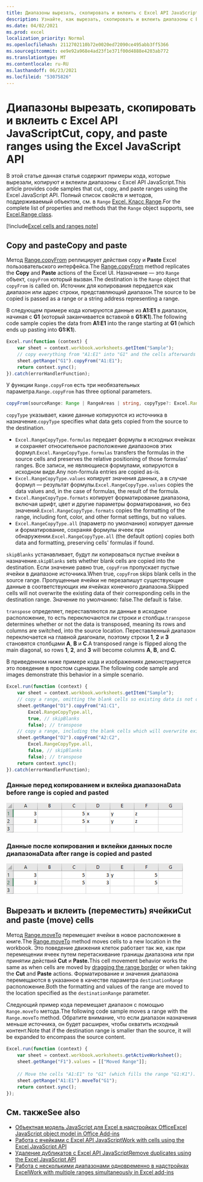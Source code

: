 ```yaml
---
title: Диапазоны вырезать, скопировать и вклеить с Excel API JavaScript
description: Узнайте, как вырезать, скопировать и вклеить диапазоны с Excel API JavaScript.
ms.date: 04/02/2021
ms.prod: excel
localization_priority: Normal
ms.openlocfilehash: 2112702110b72e0020ed72090ce495abb3ff5366
ms.sourcegitcommit: ee9e92a968e4ad23f1e371f00d4888e4203ab772
ms.translationtype: MT
ms.contentlocale: ru-RU
ms.lasthandoff: 06/23/2021
ms.locfileid: "53075826"
---
```

# <a name="cut-copy-and-paste-ranges-using-the-excel-javascript-api"></a><span data-ttu-id="c6d85-103">Диапазоны вырезать, скопировать и вклеить с Excel API JavaScript</span><span class="sxs-lookup"><span data-stu-id="c6d85-103">Cut, copy, and paste ranges using the Excel JavaScript API</span></span>

<span data-ttu-id="c6d85-104">В этой статье данная статья содержит примеры кода, которые вырезали, копируют и вклеили диапазоны с Excel API JavaScript.</span><span class="sxs-lookup"><span data-stu-id="c6d85-104">This article provides code samples that cut, copy, and paste ranges using the Excel JavaScript API.</span></span> <span data-ttu-id="c6d85-105">Полный список свойств и методов, поддерживаемый объектом, см. в `Range` [Excel. Класс Range](/javascript/api/excel/excel.range).</span><span class="sxs-lookup"><span data-stu-id="c6d85-105">For the complete list of properties and methods that the `Range` object supports, see [Excel.Range class](/javascript/api/excel/excel.range).</span></span>

[!include[Excel cells and ranges note](../includes/note-excel-cells-and-ranges.md)]

## <a name="copy-and-paste"></a><span data-ttu-id="c6d85-106">Copy and paste</span><span class="sxs-lookup"><span data-stu-id="c6d85-106">Copy and paste</span></span>

<span data-ttu-id="c6d85-107">Метод [Range.copyFrom](/javascript/api/excel/excel.range#copyfrom-sourcerange--copytype--skipblanks--transpose-) реплицирует  действия copy и **Paste** Excel пользовательского интерфейса.</span><span class="sxs-lookup"><span data-stu-id="c6d85-107">The [Range.copyFrom](/javascript/api/excel/excel.range#copyfrom-sourcerange--copytype--skipblanks--transpose-) method replicates the **Copy** and **Paste** actions of the Excel UI.</span></span> <span data-ttu-id="c6d85-108">Назначение — это `Range` объект, `copyFrom` который вызван.</span><span class="sxs-lookup"><span data-stu-id="c6d85-108">The destination is the `Range` object that `copyFrom` is called on.</span></span> <span data-ttu-id="c6d85-109">Источник для копирования передается как диапазон или адрес строки, представляющий диапазон.</span><span class="sxs-lookup"><span data-stu-id="c6d85-109">The source to be copied is passed as a range or a string address representing a range.</span></span>

<span data-ttu-id="c6d85-110">В следующем примере кода копируются данные из **A1:E1** в диапазон, начиная с **G1** (который заканчивается вставкой в **G1:K1**).</span><span class="sxs-lookup"><span data-stu-id="c6d85-110">The following code sample copies the data from **A1:E1** into the range starting at **G1** (which ends up pasting into **G1:K1**).</span></span>

```js
Excel.run(function (context) {
    var sheet = context.workbook.worksheets.getItem("Sample");
    // copy everything from "A1:E1" into "G1" and the cells afterwards ("G1:K1")
    sheet.getRange("G1").copyFrom("A1:E1");
    return context.sync();
}).catch(errorHandlerFunction);
```

<span data-ttu-id="c6d85-111">У функции `Range.copyFrom` есть три необязательных параметра.</span><span class="sxs-lookup"><span data-stu-id="c6d85-111">`Range.copyFrom` has three optional parameters.</span></span>

```TypeScript
copyFrom(sourceRange: Range | RangeAreas | string, copyType?: Excel.RangeCopyType, skipBlanks?: boolean, transpose?: boolean): void;
```

<span data-ttu-id="c6d85-112">`copyType` указывает, какие данные копируются из источника в назначение.</span><span class="sxs-lookup"><span data-stu-id="c6d85-112">`copyType` specifies what data gets copied from the source to the destination.</span></span>

- <span data-ttu-id="c6d85-113">`Excel.RangeCopyType.formulas` передает формулы в исходных ячейках и сохраняет относительное расположение диапазонов этих формул.</span><span class="sxs-lookup"><span data-stu-id="c6d85-113">`Excel.RangeCopyType.formulas` transfers the formulas in the source cells and preserves the relative positioning of those formulas' ranges.</span></span> <span data-ttu-id="c6d85-114">Все записи, не являющиеся формулами, копируются в исходном виде.</span><span class="sxs-lookup"><span data-stu-id="c6d85-114">Any non-formula entries are copied as-is.</span></span>
- <span data-ttu-id="c6d85-115">`Excel.RangeCopyType.values` копирует значения данных, а в случае формул — результат формулы.</span><span class="sxs-lookup"><span data-stu-id="c6d85-115">`Excel.RangeCopyType.values` copies the data values and, in the case of formulas, the result of the formula.</span></span>
- <span data-ttu-id="c6d85-116">`Excel.RangeCopyType.formats` копирует форматирование диапазона, включая шрифт, цвет и другие параметры форматирования, но без значений.</span><span class="sxs-lookup"><span data-stu-id="c6d85-116">`Excel.RangeCopyType.formats` copies the formatting of the range, including font, color, and other format settings, but no values.</span></span>
- <span data-ttu-id="c6d85-117">`Excel.RangeCopyType.all` (параметр по умолчанию) копирует данные и форматирование, сохраняя формулы ячеек при обнаружении.</span><span class="sxs-lookup"><span data-stu-id="c6d85-117">`Excel.RangeCopyType.all` (the default option) copies both data and formatting, preserving cells' formulas if found.</span></span>

<span data-ttu-id="c6d85-118">`skipBlanks` устанавливает, будут ли копироваться пустые ячейки в назначение.</span><span class="sxs-lookup"><span data-stu-id="c6d85-118">`skipBlanks` sets whether blank cells are copied into the destination.</span></span> <span data-ttu-id="c6d85-119">Если значение равно true, `copyFrom` пропускает пустые ячейки в диапазоне источника.</span><span class="sxs-lookup"><span data-stu-id="c6d85-119">When true, `copyFrom` skips blank cells in the source range.</span></span>
<span data-ttu-id="c6d85-120">Пропущенные ячейки не перезапишут существующие данные в соответствующих им ячейках конечного диапазона.</span><span class="sxs-lookup"><span data-stu-id="c6d85-120">Skipped cells will not overwrite the existing data of their corresponding cells in the destination range.</span></span> <span data-ttu-id="c6d85-121">Значение по умолчанию: false.</span><span class="sxs-lookup"><span data-stu-id="c6d85-121">The default is false.</span></span>

<span data-ttu-id="c6d85-122">`transpose` определяет, переставляются ли данные в исходное расположение, то есть переключаются ли строки и столбцы.</span><span class="sxs-lookup"><span data-stu-id="c6d85-122">`transpose` determines whether or not the data is transposed, meaning its rows and columns are switched, into the source location.</span></span>
<span data-ttu-id="c6d85-123">Переставленный диапазон переключается на главной диагонали, поэтому строки **1**, **2** и **3** становятся столбцами **A**, **B** и **C**.</span><span class="sxs-lookup"><span data-stu-id="c6d85-123">A transposed range is flipped along the main diagonal, so rows **1**, **2**, and **3** will become columns **A**, **B**, and **C**.</span></span>

<span data-ttu-id="c6d85-124">В приведенном ниже примере кода и изображениях демонстрируется это поведение в простом сценарии.</span><span class="sxs-lookup"><span data-stu-id="c6d85-124">The following code sample and images demonstrate this behavior in a simple scenario.</span></span>

```js
Excel.run(function (context) {
    var sheet = context.workbook.worksheets.getItem("Sample");
    // copy a range, omitting the blank cells so existing data is not overwritten in those cells
    sheet.getRange("D1").copyFrom("A1:C1",
        Excel.RangeCopyType.all,
        true, // skipBlanks
        false); // transpose
    // copy a range, including the blank cells which will overwrite existing data in the target cells
    sheet.getRange("D2").copyFrom("A2:C2",
        Excel.RangeCopyType.all,
        false, // skipBlanks
        false); // transpose
    return context.sync();
}).catch(errorHandlerFunction);
```

### <a name="data-before-range-is-copied-and-pasted"></a><span data-ttu-id="c6d85-125">Данные перед копированием и вклейка диапазона</span><span class="sxs-lookup"><span data-stu-id="c6d85-125">Data before range is copied and pasted</span></span>

![Данные в Excel перед запуском метода копирования диапазона.](../images/excel-range-copyfrom-skipblanks-before.png)

### <a name="data-after-range-is-copied-and-pasted"></a><span data-ttu-id="c6d85-127">Данные после копирования и вклейки данных после диапазона</span><span class="sxs-lookup"><span data-stu-id="c6d85-127">Data after range is copied and pasted</span></span>

![Данные в Excel после запуска метода копирования диапазона.](../images/excel-range-copyfrom-skipblanks-after.png)

## <a name="cut-and-paste-move-cells"></a><span data-ttu-id="c6d85-129">Вырезать и вклеить (переместить) ячейки</span><span class="sxs-lookup"><span data-stu-id="c6d85-129">Cut and paste (move) cells</span></span>

<span data-ttu-id="c6d85-130">Метод [Range.moveTo](/javascript/api/excel/excel.range#moveto-destinationrange-) перемещает ячейки в новое расположение в книге.</span><span class="sxs-lookup"><span data-stu-id="c6d85-130">The [Range.moveTo](/javascript/api/excel/excel.range#moveto-destinationrange-) method moves cells to a new location in the workbook.</span></span> <span data-ttu-id="c6d85-131">Это поведение движения клеток работает так [](https://support.office.com/article/Move-or-copy-cells-and-cell-contents-803d65eb-6a3e-4534-8c6f-ff12d1c4139e) же, как при перемещении ячеек путем перетаскивание границы диапазона или при принятии действий **Cut** и **Paste.**</span><span class="sxs-lookup"><span data-stu-id="c6d85-131">This cell movement behavior works the same as when cells are moved by [dragging the range border](https://support.office.com/article/Move-or-copy-cells-and-cell-contents-803d65eb-6a3e-4534-8c6f-ff12d1c4139e) or when taking the **Cut** and **Paste** actions.</span></span> <span data-ttu-id="c6d85-132">Форматирование и значения диапазона перемещаются в указанное в качестве параметра `destinationRange` расположение.</span><span class="sxs-lookup"><span data-stu-id="c6d85-132">Both the formatting and values of the range are moved to the location specified as the `destinationRange` parameter.</span></span>

<span data-ttu-id="c6d85-133">Следующий пример кода перемещает диапазон с помощью `Range.moveTo` метода.</span><span class="sxs-lookup"><span data-stu-id="c6d85-133">The following code sample moves a range with the `Range.moveTo` method.</span></span> <span data-ttu-id="c6d85-134">Обратите внимание, что если диапазон назначения меньше источника, он будет расширен, чтобы охватить исходный контент.</span><span class="sxs-lookup"><span data-stu-id="c6d85-134">Note that if the destination range is smaller than the source, it will be expanded to encompass the source content.</span></span>

```js
Excel.run(function (context) {
    var sheet = context.workbook.worksheets.getActiveWorksheet();
    sheet.getRange("F1").values = [["Moved Range"]];

    // Move the cells "A1:E1" to "G1" (which fills the range "G1:K1").
    sheet.getRange("A1:E1").moveTo("G1");
    return context.sync();
});
```

## <a name="see-also"></a><span data-ttu-id="c6d85-135">См. также</span><span class="sxs-lookup"><span data-stu-id="c6d85-135">See also</span></span>

- [<span data-ttu-id="c6d85-136">Объектная модель JavaScript для Excel в надстройках Office</span><span class="sxs-lookup"><span data-stu-id="c6d85-136">Excel JavaScript object model in Office Add-ins</span></span>](excel-add-ins-core-concepts.md)
- [<span data-ttu-id="c6d85-137">Работа с ячейками с Excel API JavaScript</span><span class="sxs-lookup"><span data-stu-id="c6d85-137">Work with cells using the Excel JavaScript API</span></span>](excel-add-ins-cells.md)
- [<span data-ttu-id="c6d85-138">Удаление дубликатов с Excel API JavaScript</span><span class="sxs-lookup"><span data-stu-id="c6d85-138">Remove duplicates using the Excel JavaScript API</span></span>](excel-add-ins-ranges-remove-duplicates.md)
- [<span data-ttu-id="c6d85-139">Работа с несколькими диапазонами одновременно в надстройках Excel</span><span class="sxs-lookup"><span data-stu-id="c6d85-139">Work with multiple ranges simultaneously in Excel add-ins</span></span>](excel-add-ins-multiple-ranges.md)
